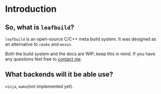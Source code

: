 # Introduction

## So, what is `leafbuild`?

`leafbuild` is an open-source C/C++ meta build system.
It was designed as an alternative to `cmake` and `meson`.

Both the build system and the docs are WIP; keep this in mind.
If you have any questions feel free to <a href="mailto:dinu.blanovschi@criptext.com">contact me</a>.

## What backends will it be able use?
`ninja`, `make`(not implemented yet).
